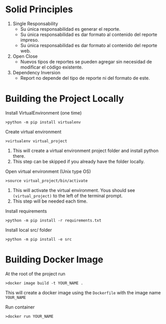 # Solid Principles
1. Single Responsability
    - Su única responsabilidad es generar el reporte.
    - Su única responsabilidad es dar formato al contenido del reporte impreso.
    - Su única responsabilidad es dar formato al contenido del reporte web.
2. Open Close
    - Nuevos tipos de reportes se pueden agregar sin necesidad de modificar el código existente.
3. Dependency Inversion
    - Report no depende del tipo de reporte ni del formato de este.

# Building the Project Locally
Install VirtualEnvironment (one time)

    >python -m pip install virtualenv

Create virtual environment

    >virtualenv virtual_project

1. This will create a virtual environment project folder and install python there.
2. This step can be skipped if you already have the folder locally.

Open virtual environment (Unix type OS)

    >source virtual_project/bin/activate

1. This will activate the virtual environment.  Yous should see `(virtual_project)` to the left of the terminal prompt.
2. This step will be needed each time.

Install requirements
    
    >python -m pip install -r requirements.txt

Install local src/ folder

    >python -m pip install -e src 

# Building Docker Image
At the root of the project run

    >docker image build -t YOUR_NAME .

This will create a docker image using the `Dockerfile` with the image name `YOUR_NAME`

Run container

    >docker run YOUR_NAME